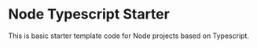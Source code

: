 # Node Typescript Starter

This is basic starter template code for Node projects based on Typescript.